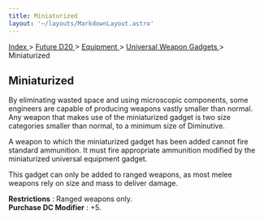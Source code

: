 ```yaml
---
title: Miniaturized
layout: '~/layouts/MarkdownLayout.astro'
---
```


[ Index ](/) > [ Future D20 ](/future.d20.srd) > [ Equipment ](/future.d20.srd/equipment) > [ Universal Weapon Gadgets ](/future.d20.srd/equipment/gadgets.universal.weapons) > Miniaturized

##  Miniaturized

By eliminating wasted space and using microscopic components, some engineers
are capable of producing weapons vastly smaller than normal. Any weapon that
makes use of the miniaturized gadget is two size categories smaller than
normal, to a minimum size of Diminutive.

A weapon to which the miniaturized gadget has been added cannot fire standard
ammunition. It must fire appropriate ammunition modified by the miniaturized
universal equipment gadget.

This gadget can only be added to ranged weapons, as most melee weapons rely on
size and mass to deliver damage.

**Restrictions** : Ranged weapons only.  
**Purchase DC Modifier** : +5.

